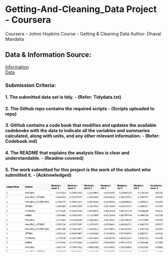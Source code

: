 # Getting-And-Cleaning_Data Project - Coursera
Coursera - Johns Hopkins Course - Getting &amp; Cleaning Data
Author: Dhaval Mandalia <br />

## Data & Information Source: <br />
[Information](http://archive.ics.uci.edu/ml/datasets/Human+Activity+Recognition+Using+Smartphones)<br>
[Data](https://d396qusza40orc.cloudfront.net/getdata%2Fprojectfiles%2FUCI%20HAR%20Dataset.zip)<br />

### Submission Criteria:<br>
#### 1. The submitted data set is tidy. - (Refer: Tidydata.txt)<br>
#### 2. The Github repo contains the required scripts - (Scripts uploaded to repo)<br>
#### 3. GitHub contains a code book that modifies and updates the available codebooks with the data to indicate all the variables and summaries calculated, along with units, and any other relevant information. - (Refer: Codebook.md)<br>
#### 4. The README that explains the analysis files is clear and understandable. - (Readme covered)<br>
#### 5. The work submitted for this project is the work of the student who submitted it. - (Acknowledged)<br>


![Tidy Data](https://github.com/mandaliadhaval/Getting-And-Cleaning_Data/blob/master/Tidydata_Image.PNG)

